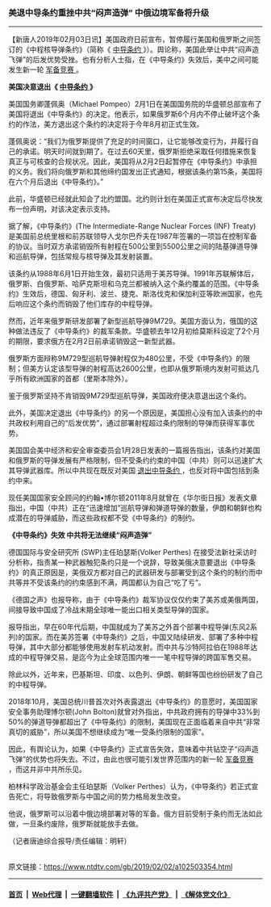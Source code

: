 ### 美退中导条约重挫中共“闷声造弹” 中俄边境军备将升级
------------------------

<div class="post_content">
 <p>
  【新唐人2019年02月03日讯】美国政府日前宣布，暂停履行美国和俄罗斯之间签订的《中程核导弹条约》（简称《
  <a href="https://www.ntdtv.com/gb/中导条约.htm">
   中导条约
  </a>
  》）。舆论称，美国此举让中共“闷声造飞弹”的后发优势受挫。也有分析人士指，在《中导条约》失效后，美中之间可能发生新一轮
  <a href="https://www.ntdtv.com/gb/军备竞赛.htm">
   军备竞赛
  </a>
  。
 </p>
 <p>
  <strong>
   美国决意退出《
   <a href="https://www.ntdtv.com/gb/中导条约.htm">
    中导条约
   </a>
   》
  </strong>
 </p>
 <p>
  美国国务卿蓬佩奥（Michael Pompeo）2月1日在美国国务院的华盛顿总部宣布了美国将退出《中导条约》的决定。他表示，如果俄罗斯6个月内不停止破坏这个条约的作法，美方退出这个条约的决定将于今年8月初正式生效。
 </p>
 <p>
  蓬佩奥说：“我们为俄罗斯提供了充足的时间窗口，让它能够改变行为，并履行自己的承诺。明天时间就到期了。在过去60天里，俄罗斯拒绝采取任何措施来恢复真正与可核查的合规状况。因此，美国将从2月2日起暂停在《中导条约》中承担的义务。我们将向俄罗斯和其他缔约国发出正式通知，根据该条约第15条，美国将在六个月后退出《中导条约》。”
 </p>
 <p>
  此前，华盛顿已经就此知会了北约盟国。北约则计划在美国正式宣布决定后尽快发布一份声明，对该决定表示支持。
 </p>
 <p>
  据了解，《中导条约》(The Intermediate-Range Nuclear Forces (INF) Treaty)是美国前总统里根和前苏联领导人戈尔巴乔夫在1987年签署的一项旨在控制军备的协议。当时双方承诺销毁所有射程在500公里到5500公里之间的陆基弹道导弹和巡航导弹，包括常规与核导弹及其发射装置。
 </p>
 <p>
  该条约从1988年6月1日开始生效，最初只适用于美苏导弹。1991年苏联解体后，俄罗斯、白俄罗斯、哈萨克斯坦和乌克兰都被纳入这个条约覆盖的范围。《中导条约》生效后，德国、匈牙利、波兰、捷克、斯洛伐克和保加利亚等欧洲国家，也先后响应这个条约而销毁了他们库存的中程导弹。
 </p>
 <p>
  然而，近年来俄罗斯研发部署了新型巡航导弹9M729。美国方面认为，俄国的这种做法违反了《中导条约》的裁军条款。华盛顿去年12月初给莫斯科设定了2个月的期限，要求俄方在2月2日前承诺销毁这一新型武器。
 </p>
 <p>
  俄罗斯方面辩称9M729型巡航导弹射程仅为480公里，不受《中导条约》的限制；但美方认定该型导弹的射程高达2600公里，也即从俄罗斯境内发射可抵达几乎所有欧洲国家的首都（里斯本除外）。
 </p>
 <p>
  鉴于俄罗斯坚持不肯销毁9M729型巡航导弹，美国政府便决意退出这个条约。
 </p>
 <p>
  此外，美国决定退出《中导条约》的另一个原因是，美国担心没有加入该条约的中共政权利用自己的“后发优势”，通过部署射程超过条约限制的导弹而获得军事优势。
 </p>
 <p>
  美国国会美中经济和安全审查委员会1月28日发表的一篇报告指出，该条约对美国和俄罗斯的导弹发展有严格限制，但不受条约约束的中国（中共）则可以迅速扩大其导弹武器库。所以中共现在既反对美国
  <a href="https://www.ntdtv.com/gb/退出中导条约.htm">
   退出中导条约
  </a>
  ，也反对将中国包括到条约中来。
 </p>
 <p>
  现任美国国家安全顾问的约翰•博尔顿2011年8月就曾在《华尔街日报》发表文章指出，中国（中共）正在“迅速增加”巡航导弹和弹道导弹的数量，伊朗和朝鲜也构成潜在的导弹威胁，而这些政权都不受《中导条约》的制约。
 </p>
 <p>
  <strong>
   《中导条约》失效 中共将无法继续“闷声造弹”
  </strong>
 </p>
 <p>
  德国国际与安全研究所 (SWP)主任珀瑟斯(Volker Perthes) 在接受法新社采访时分析称，指责某一种武器触犯条约只是一个说辞，导致美俄决意要退出《中导条约》的真正原因是，美俄双方都对自己的武器研发与部署受到这个条约的制约而中共等并不受该条约的约束感到不满，两国都认为自己“吃了亏”。
 </p>
 <p>
  《德国之声》也报导称，由于《中导条约》裁军协议仅仅约束了美苏或美俄两国，间接导致中国成了冷战末期全球唯一能出口相关类型导弹的国家。
 </p>
 <p>
  报导指出，早在60年代后期，中国就成为了美苏之外首个部署中程导弹(东风2系列)的国家。而在美苏签署《中导条约》之后，中国又陆续研发、部署了多种中程导弹，其中大部分都能够使用发射车机动发射。而中共与沙特阿拉伯在1988年达成的中程导弹交易，是迄今为止全球范围内唯一一笔中程导弹的跨国军售交易。
 </p>
 <p>
  除此以外，近年来，巴基斯坦、印度、以色列、伊朗、朝鲜等国也纷纷研发了自己的中程导弹。
 </p>
 <p>
  2018年10月，美国总统川普首次对外表露退出《中导条约》的意愿时，美国国家安全事务助理博尔顿(John Bolton)就曾对外指出，中共政府拥有的导弹中33%到50%的弹道导弹都超出了《中导条约》的限制，美国现在正面临着来自中共“非常真切的威胁”，所以美国不想继续成为“唯一受条约限制的国家”。
 </p>
 <p>
  因此，有舆论认为，如果《中导条约》正式宣告失效，意味着中共钻空子“闷声造飞弹”的优势也将失去。不过，由此也很可能引发世界范围内的新一轮
  <a href="https://www.ntdtv.com/gb/军备竞赛.htm">
   军备竞赛
  </a>
  ，而这并非中共所乐见。
 </p>
 <p>
  柏林科学政治基金会主任珀瑟斯（Volker Perthes）认为，《中导条约》若正式宣告死亡，将导致俄罗斯与中国之间的势力格局发生改变。
 </p>
 <p>
  他说，俄罗斯可以沿着中俄边境部署对等的军备。俄方目前受制于条约而无法如此做，一旦条约废除，俄罗斯就能放手去做。
 </p>
 <p>
  （记者唐迪综合报导/责任编辑：明轩）
 </p>
 <div class="single_ad">
 </div>
</div>

<br/>原文链接：https://www.ntdtv.com/gb/2019/02/02/a102503354.html


------------------------
#### [首页](https://github.com/gfw-breaker/banned-news/blob/master/README.md) &nbsp;|&nbsp; [Web代理](https://github.com/labour-camp/helloworld) &nbsp;|&nbsp; [一键翻墙软件](https://github.com/gfw-breaker/nogfw/blob/master/README.md) &nbsp;|&nbsp; [《九评共产党》](https://github.com/gfw-breaker/9ping.md/blob/master/README.md#九评之一评共产党是什么) &nbsp;|&nbsp; [《解体党文化》](https://github.com/gfw-breaker/jtdwh.md/blob/master/README.md#绪论)

